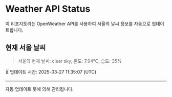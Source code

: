 
# Weather API Status

이 리포지토리는 OpenWeather API를 사용하여 서울의 날씨 정보를 자동으로 업데이트합니다.

## 현재 서울 날씨
> 서울의 현재 날씨: clear sky, 온도: 7.94°C, 습도: 35%

⏳ 업데이트 시간: 2025-03-27 11:35:07 (UTC)

---
자동 업데이트 봇에 의해 관리됩니다.
